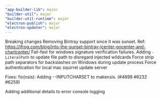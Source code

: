```yaml
---
"app-builder-lib": major
"builder-util": major
"builder-util-runtime": major
"electron-publish": major
"electron-updater": major
---
```


Breaking changes
Removing Bintray support since it was sunset. Ref: https://jfrog.com/blog/into-the-sunset-bintray-jcenter-gocenter-and-chartcenter/
Fail-fast for windows signature verification failures. Adding `-LiteralPath` to update file path to disregard injected wildcards
Force strip path separators for backslashes on Windows during update process
Force authentication for local mac squirrel update server

Fixes:
fix(nsis): Adding --INPUTCHARSET to makensis. (#4898 #6232 #6259)

Adding additional details to error console logging
